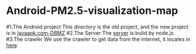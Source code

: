 Android-PM2.5-visualization-map
=======
#1.The Android project
This directory is the old project, and the new project is in [javaapk.com-DBMZ](https://github.com/JeremyJiWZ/Android-PM2.5-visualization-map/tree/master/javaapk.com-DBMZ)
#2.The Server
The [server](https://github.com/JeremyJiWZ/Android-PM2.5-visualization-map/tree/master/SERVER) is bulid by node.js
#3.The crawler
We use the crawler to get data from the internet, it locates in [here](https://github.com/JeremyJiWZ/Android-PM2.5-visualization-map/tree/master/SRTP)

